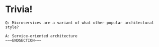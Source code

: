 <!SLIDE center noprint subsection>
# Trivia!

~~~SECTION:notes~~~
Q: Microservices are a variant of what other popular architectural style?

A: Service-oriented architecture
~~~ENDSECTION~~~
